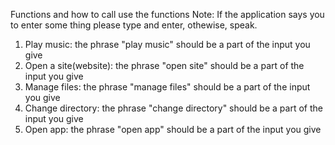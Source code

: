 Functions and how to call use the functions
Note: If the application says you to enter some thing please type and enter, othewise, speak.
1. Play music: the phrase "play music" should be a part of the input you give
2. Open a site(website): the phrase "open site" should be a part of the input you give
3. Manage files: the phrase "manage files" should be a part of the input you give
4. Change directory: the phrase "change directory" should be a part of the input you give
5. Open app: the phrase "open app" should be a part of the input you give
